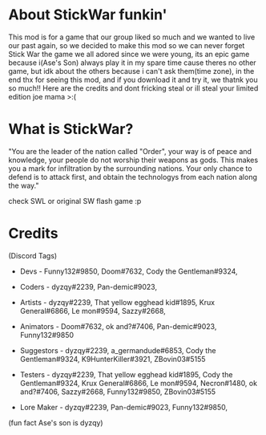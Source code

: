 # About StickWar funkin'

This mod is for a game that our group liked so much and we wanted to live our past again, so we decided to make this mod so we can never forget Stick War the game we all adored since we were young, its an epic game because i(Ase's Son) always play it in my spare time cause theres no other game, but idk about the others because i can't ask them(time zone), in the end thx for seeing this mod, and if you download it and try it, we thatnk you so much!!
Here are the credits and dont fricking steal or ill steal your limited edition joe mama >:(

# What is StickWar?

"You are the leader of the nation called "Order", your way is of peace and knowledge, your people do not worship their weapons as gods. This makes you a mark for infiltration by the surrounding nations. Your only chance to defend is to attack first, and obtain the technologys from each nation along the way."

check SWL or original SW flash game :p

# Credits

(Discord Tags)

- Devs - Funny132#9850, Doom#7632, Cody the Gentleman#9324, 

- Coders - dyzqy#2239, Pan-demic#9023, 

- Artists - dyzqy#2239, That yellow egghead kid#1895, Krux General#6866, Le mon#9594, Sazzy#2668, 

- Animators - Doom#7632, ok and?#7406, Pan-demic#9023, Funny132#9850

- Suggestors - dyzqy#2239, a_germandude#6853, Cody the Gentleman#9324, K9HunterKiller#3921, ZBovin03#5155

- Testers - dyzqy#2239, That yellow egghead kid#1895, Cody the Gentleman#9324, Krux General#6866, Le mon#9594, Necron#1480, ok and?#7406, Sazzy#2668, Funny132#9850, ZBovin03#5155

- Lore Maker - dyzqy#2239, Pan-demic#9023, Funny132#9850, 

(fun fact Ase's son is dyzqy)
